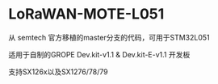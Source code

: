 # LoRaWAN-MOTE-L051
从 semtech 官方移植的master分支的代码，可用于STM32L051

适用于自制的GROPE Dev.kit-v1.1 & Dev.kit-E-v1.1 开发板

支持SX126x以及SX1276/78/79
